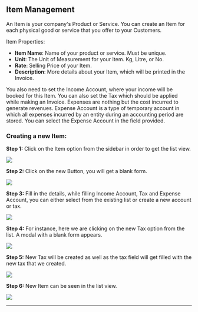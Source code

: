 <!-- add-next-prev-links -->
## Item Management

An Item is your company's Product or Service. You can create an Item for each physical good or service that you offer to your Customers.

Item Properties:

- **Item Name**: Name of your product or service. Must be unique.
- **Unit**: The Unit of Measurement for your Item. Kg, Litre, or No.
- **Rate**: Selling Price of your Item.
- **Description**: More details about your Item, which will be printed in the Invoice.

You also need to set the Income Account, where your income will be booked for this Item. You can also set the Tax which should be applied while making an Invoice. Expenses are nothing but the cost incurred to generate revenues. Expense Account is a type of temporary account in which all expenses incurred by an entity during an accounting period are stored. You can select the Expense Account in the field provided.

### Creating a new Item:

**Step 1:** Click on the Item option from the sidebar in order to get the list view.

<img  src="/accounting/assets/img/itemlist.png"
      class="screenshot"
/>

**Step 2:** Click on the new Button, you will get a blank form.

<img  src="/accounting/assets/img/itemform.png"
      class="screenshot"
/>

**Step 3:** Fill in the details, while filling Income Account, Tax and Expense Account, you can either select from the existing list or create a new account or tax.

<img  src="/accounting/assets/img/newitem.png"
      class="screenshot"
/>

**Step 4:** For instance, here we are clicking on the new Tax option from the list. A modal with a blank form appears.

<img  src="/accounting/assets/img/taxmodal.png"
      class="screenshot"
/>

**Step 5:** New Tax will be created as well as the tax field will get filled with the new tax that we created.

<img  src="/accounting/assets/img/finalitem.png"
      class="screenshot"
/>

**Step 6:** New Item can be seen in the list view.

<img  src="/accounting/assets/img/finalitem.png"
      class="screenshot"
/>

---
